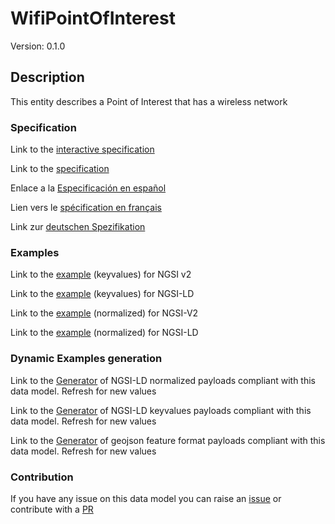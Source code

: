 # WifiPointOfInterest
Version: 0.1.0

## Description 

This entity describes a Point of Interest that has a wireless network
### Specification

Link to the [interactive specification](https://swagger.lab.fiware.org/?url=https://raw.githubusercontent.com/smart-data-models/dataModel.WifiNetwork/master/WifiPointOfInterest/swagger.yaml)

Link to the [specification](https://github.com/smart-data-models/dataModel.WifiNetwork/blob/master/WifiPointOfInterest/doc/spec.md)

Enlace a la [Especificación en español](https://github.com/smart-data-models/dataModel.WifiNetwork/blob/master/WifiPointOfInterest/doc/spec_ES.md)

Lien vers le [spécification en français](https://github.com/smart-data-models/dataModel.WifiNetwork/blob/master/WifiPointOfInterest/doc/spec_FR.md)

Link zur [deutschen Spezifikation](https://github.com/smart-data-models/dataModel.WifiNetwork/blob/master/WifiPointOfInterest/doc/spec_DE.md)
### Examples

Link to the [example](https://github.com/smart-data-models/dataModel.WifiNetwork/blob/master/WifiPointOfInterest/examples/example.json) (keyvalues) for NGSI v2

Link to the [example](https://github.com/smart-data-models/dataModel.WifiNetwork/blob/master/WifiPointOfInterest/examples/example.jsonld) (keyvalues) for NGSI-LD

Link to the [example](https://github.com/smart-data-models/dataModel.WifiNetwork/blob/master/WifiPointOfInterest/examples/example-normalized.json) (normalized) for NGSI-V2

Link to the [example](https://github.com/smart-data-models/dataModel.WifiNetwork/blob/master/WifiPointOfInterest/examples/example-normalized.jsonld) (normalized) for NGSI-LD
### Dynamic Examples generation

Link to the [Generator](https://smartdatamodels.org/extra/ngsi-ld_generator.php?schemaUrl=https://raw.githubusercontent.com/smart-data-models/dataModel.WifiNetwork/master/WifiPointOfInterest/schema.json&email=info@smartdatamodels.org) of NGSI-LD normalized payloads compliant with this data model. Refresh for new values

Link to the [Generator](https://smartdatamodels.org/extra/ngsi-ld_generator_keyvalues.php?schemaUrl=https://raw.githubusercontent.com/smart-data-models/dataModel.WifiNetwork/master/WifiPointOfInterest/schema.json&email=info@smartdatamodels.org) of NGSI-LD keyvalues payloads compliant with this data model. Refresh for new values

Link to the [Generator](https://smartdatamodels.org/extra/geojson_features_generator_v1.0.php?schemaUrl=https://raw.githubusercontent.com/smart-data-models/dataModel.WifiNetwork/master/WifiPointOfInterest/schema.json&email=info@smartdatamodels.org) of geojson feature format payloads compliant with this data model. Refresh for new values
### Contribution

 If you have any issue on this data model you can raise an [issue](https://github.com/smart-data-models/dataModel.WifiNetwork/issues)  or contribute with a [PR](https://github.com/smart-data-models/dataModel.WifiNetwork/pulls)